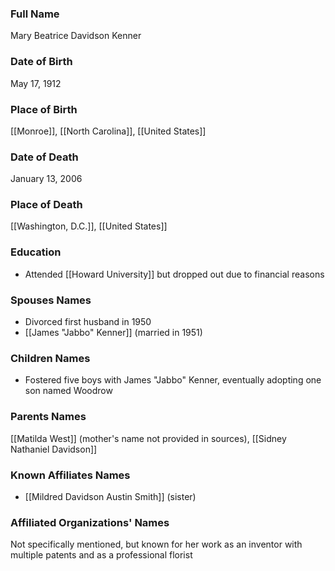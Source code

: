 ### Full Name
Mary Beatrice Davidson Kenner

### Date of Birth
May 17, 1912

### Place of Birth
[[Monroe]], [[North Carolina]], [[United States]]

### Date of Death
January 13, 2006

### Place of Death
[[Washington, D.C.]], [[United States]]

### Education
- Attended [[Howard University]] but dropped out due to financial reasons

### Spouses Names
- Divorced first husband in 1950
- [[James "Jabbo" Kenner]] (married in 1951)

### Children Names
- Fostered five boys with James "Jabbo" Kenner, eventually adopting one son named Woodrow

### Parents Names
[[Matilda West]] (mother's name not provided in sources), [[Sidney Nathaniel Davidson]]

### Known Affiliates Names

- [[Mildred Davidson Austin Smith]] (sister)

### Affiliated Organizations' Names
Not specifically mentioned, but known for her work as an inventor with multiple patents and as a professional florist